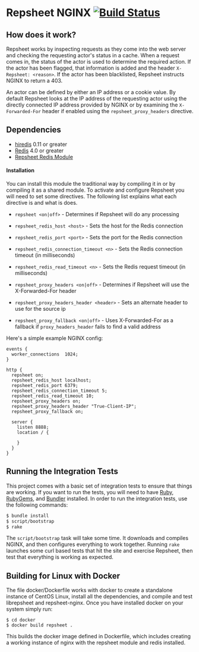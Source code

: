 # Repsheet NGINX [![Build Status](https://secure.travis-ci.org/repsheet/repsheet-nginx.png)](http://travis-ci.org/repsheet/repsheet-nginx?branch=master)

## How does it work?

Repsheet works by inspecting requests as they come into the web server
and checking the requesting actor's status in a cache. When a request
comes in, the status of the actor is used to determine the required
action. If the actor has been flagged, that information is added and
the header `X-Repsheet: <reason>`. If the actor has been blacklisted,
Repsheet instructs NGINX to return a 403.

An actor can be defined by either an IP address or a cookie value. By
default Repsheet looks at the IP address of the requesting actor
using the directly connected IP address provided by NGINX or by
examining the `X-Forwarded-For` header if enabled using the
`repsheet_proxy_headers` directive.

## Dependencies

* [hiredis](https://github.com/redis/hiredis) 0.11 or greater
* [Redis](http://redis.io) 4.0 or greater
* [Repsheet Redis Module](https://github.com/repsheet/redis_module)

#### Installation

You can install this module the traditional way by compiling it in or
by compiling it as a shared module. To activate and configure
Repsheet you will need to set some directives. The following list
explains what each directive is and what is does.

* `repsheet <on|off>` - Determines if Repsheet will do any processing

* `repsheet_redis_host <host>` - Sets the host for the Redis connection
* `repsheet_redis_port <port>` - Sets the port for the Redis connection
* `repsheet_redis_connection_timeout <n>` - Sets the Redis connection timeout (in milliseconds)
* `repsheet_redis_read_timeout <n>` - Sets the Redis request timeout (in milliseconds)

* `repsheet_proxy_headers <on|off>` - Determines if Repsheet will use the X-Forwarded-For header
* `repsheet_proxy_headers_header <header>` - Sets an alternate header to use for the source ip
* `repsheet_proxy_fallback <on|off>` - Uses X-Forwarded-For as a fallback if `proxy_headers_header` fails to find a valid address

Here's a simple example NGINX config:

```
events {
  worker_connections  1024;
}

http {
  repsheet on;
  repsheet_redis_host localhost;
  repsheet_redis_port 6379;
  repsheet_redis_connection_timeout 5;
  repsheet_redis_read_timeout 10;
  repsheet_proxy_headers on;
  repsheet_proxy_headers_header "True-Client-IP";
  repsheet_proxy_fallback on;

  server {
    listen 8888;
    location / {

    }
  }
}
```

## Running the Integration Tests

This project comes with a basic set of integration tests to ensure
that things are working. If you want to run the tests, you will need
to have [Ruby](http://www.ruby-lang.org/en/),
[RubyGems](http://rubygems.org/), and [Bundler](http://bundler.io/)
installed. In order to run the integration tests, use the following
commands:

```sh
$ bundle install
$ script/bootstrap
$ rake
```

The `script/bootstrap` task will take some time. It downloads and
compiles NGINX, and then configures everything to work
together. Running `rake` launches some curl based tests that hit the
site and exercise Repsheet, then test that everything is working as
expected.

## Building for Linux with Docker

The file docker/Dockerfile works with docker to create a standalone
instance of CentOS Linux, install all the dependencies, and compile
and test librepsheet and repsheet-nginx.  Once you have installed
docker on your system simply run:

```
$ cd docker
$ docker build repsheet .
```

This builds the docker image defined in Dockerfile, which includes
creating a working instance of nginx with the repsheet module and
redis installed.
